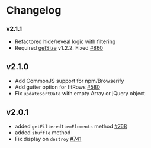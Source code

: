 # Changelog

### v2.1.1

+ Refactored hide/reveal logic with filtering
+ Required [getSize](https://github.com/desandro/getsize) v1.2.2. Fixed [#860](https://github.com/metafizzy/isotope/issues/580)

## v2.1.0

+ Add CommonJS support for npm/Browserify
+ Add gutter option for fitRows [#580](https://github.com/metafizzy/isotope/issues/580)
+ Fix `updateSortData` with empty Array or jQuery object

## v2.0.1

+ added `getFilteredItemElements` method [#768](https://github.com/metafizzy/isotope/issues/768)
+ added `shuffle` method
+ Fix display on `destroy` [#741](https://github.com/metafizzy/isotope/issues/741)